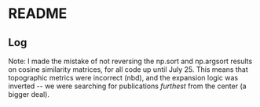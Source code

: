 # README

## Log


Note: I made the mistake of not reversing the np.sort and np.argsort results on cosine similarity matrices, for all code up until July 25. This means that topographic metrics were incorrect (nbd), and the expansion logic was inverted -- we were searching for publications _furthest_ from the center (a bigger deal).



